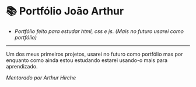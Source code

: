 # 📚 Portfólio João Arthur

- *Portfólio feito para estudar html, css e js. (Mais no futuro usarei como portfólio)*

---

Um dos meus primeiros projetos, usarei no futuro como portfólio mas por enquanto como ainda estou estudando estarei usando-o mais para aprendizado.

*Mentorado por Arthur Hirche*